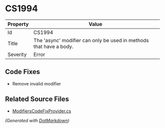 # CS1994

| Property | Value                                                               |
| -------- | ------------------------------------------------------------------- |
| Id       | CS1994                                                              |
| Title    | The 'async' modifier can only be used in methods that have a body\. |
| Severity | Error                                                               |

## Code Fixes

* Remove invalid modifier

## Related Source Files

* [ModifiersCodeFixProvider.cs](../../src/CodeFixes/CSharp/CodeFixes/ModifiersCodeFixProvider.cs)

*\(Generated with [DotMarkdown](http://github.com/JosefPihrt/DotMarkdown)\)*